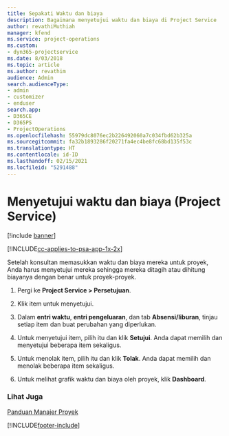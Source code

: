 ```yaml
---
title: Sepakati Waktu dan biaya
description: Bagaimana menyetujui waktu dan biaya di Project Service
author: revathiMuthiah
manager: kfend
ms.service: project-operations
ms.custom:
- dyn365-projectservice
ms.date: 8/03/2018
ms.topic: article
ms.author: revathim
audience: Admin
search.audienceType:
- admin
- customizer
- enduser
search.app:
- D365CE
- D365PS
- ProjectOperations
ms.openlocfilehash: 55979dc8076ec2b226492060a7c034fbd62b325a
ms.sourcegitcommit: fa32b1893286f20271fa4ec4be8fc68bd135f53c
ms.translationtype: HT
ms.contentlocale: id-ID
ms.lasthandoff: 02/15/2021
ms.locfileid: "5291488"
---
```

# <a name="approve-time-and-expenses-project-service"></a>Menyetujui waktu dan biaya (Project Service)

[!include [banner](../includes/psa-now-project-operations.md)]

[!INCLUDE[cc-applies-to-psa-app-1x-2x](../includes/cc-applies-to-psa-app-1x-2x.md)]

Setelah konsultan memasukkan waktu dan biaya mereka untuk proyek, Anda harus menyetujui mereka sehingga mereka ditagih atau dihitung biayanya dengan benar untuk proyek-proyek.  
  
1.  Pergi ke **Project Service > Persetujuan**.  
  
2.  Klik item untuk menyetujui.  
  
3.  Dalam **entri waktu**, **entri pengeluaran**, dan tab **Absensi/liburan**, tinjau setiap item dan buat perubahan yang diperlukan.  
  
4.  Untuk menyetujui item, pilih itu dan klik **Setujui**. Anda dapat memilih dan menyetujui beberapa item sekaligus.  
  
5.  Untuk menolak item, pilih itu dan klik **Tolak**. Anda dapat memilih dan menolak beberapa item sekaligus.  
  
6.  Untuk melihat grafik waktu dan biaya oleh proyek, klik **Dashboard**.  
  
### <a name="see-also"></a>Lihat Juga  
 [Panduan Manajer Proyek](../psa/project-manager-guide.md)


[!INCLUDE[footer-include](../includes/footer-banner.md)]